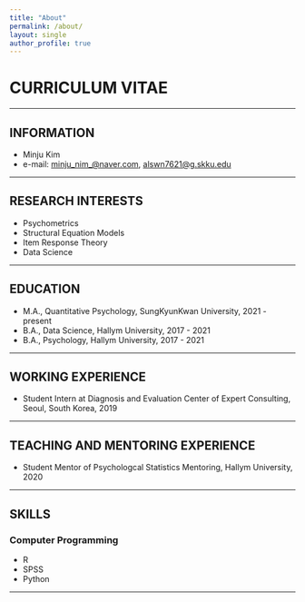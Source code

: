 ```yaml
---
title: "About"
permalink: /about/
layout: single
author_profile: true
---
```


# CURRICULUM VITAE

-----

## INFORMATION
* Minju Kim
* e-mail: minju_nim_@naver.com, alswn7621@g.skku.edu

-----

## RESEARCH INTERESTS
* Psychometrics
* Structural Equation Models
* Item Response Theory
* Data Science

-----

## EDUCATION
* M.A., Quantitative Psychology, SungKyunKwan University, 2021 - present
* B.A., Data Science, Hallym University, 2017 - 2021
* B.A., Psychology, Hallym University, 2017 - 2021

-----

## WORKING EXPERIENCE 
* Student Intern at Diagnosis and Evaluation Center of Expert Consulting, Seoul, South Korea, 2019

-----

## TEACHING AND MENTORING EXPERIENCE
* Student Mentor of Psychologcal Statistics Mentoring, Hallym University, 2020

-----

## SKILLS
### Computer Programming
* R
* SPSS
* Python

-----

